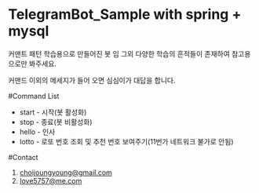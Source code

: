 # TelegramBot_Sample with spring + mysql
커맨트 패턴 학습용으로 만들어진 봇 임 그외 다양한 학습의 흔적들이 존재하여
참고용으로만 봐주세요.

커맨드 이외의 메세지가 들어 오면 심심이가 대답을 합니다.



#Command List
- start - 시작(봇 활성화)
- stop - 종료(봇 비활성화)
- hello - 인사
- lotto - 로또 번호 조회 및 추천 번호 보여주기(11번가 네트워크 불가로 안됨)



#Contact
1. choijoungyoung@gmail.com
2. love5757@me.com
